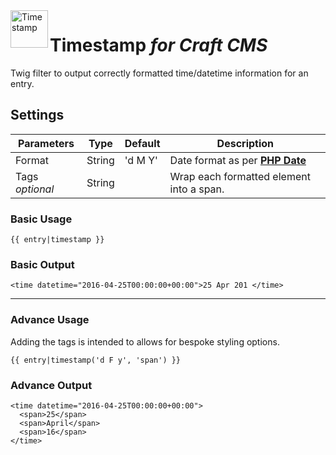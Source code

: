 
<img src="http://i.imgur.com/ZcGCU3r.png" alt="Timestamp" align="left" height="60" />

# Timestamp *for Craft CMS*

Twig filter to output correctly formatted time/datetime information for an entry.

## Settings
| Parameters       | Type   | Default | Description |
| --------------- | ------ | ------- | ----------- |
| Format          | String | 'd M Y' | Date format as per [**PHP Date**](http://php.net/manual/en/function.date.php)
| Tags *optional* | String |         | Wrap each formatted element into a span.

### Basic Usage
```
{{ entry|timestamp }}
```
### Basic Output
```
<time datetime="2016-04-25T00:00:00+00:00">25 Apr 201 </time>
```
----
### Advance Usage
Adding the tags is intended to allows for bespoke styling options.
```
{{ entry|timestamp('d F y', 'span') }}
```
### Advance Output
```
<time datetime="2016-04-25T00:00:00+00:00">
  <span>25</span>
  <span>April</span>
  <span>16</span>
</time>
```

